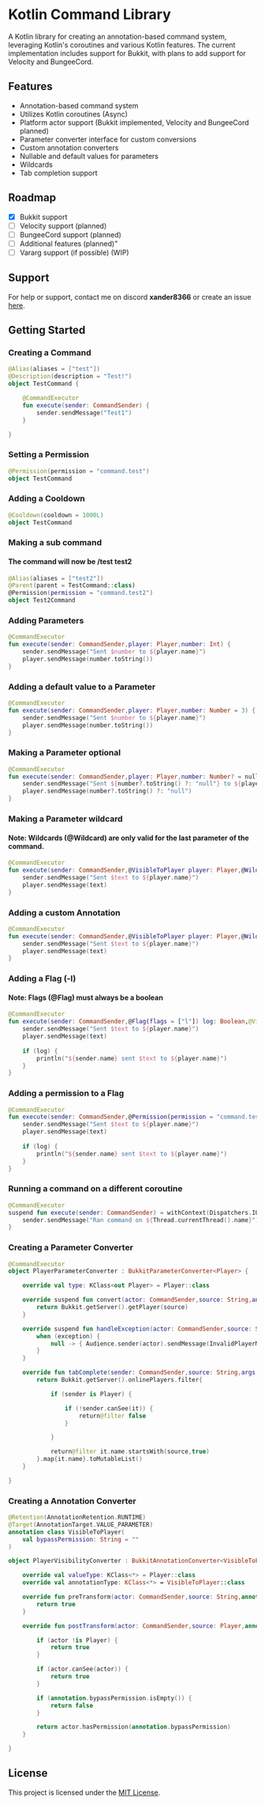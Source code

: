 # Kotlin Command Library

A Kotlin library for creating an annotation-based command system, leveraging Kotlin's coroutines and various Kotlin features. The current implementation includes support for Bukkit, with plans to add support for Velocity and BungeeCord.

## Features

- Annotation-based command system
- Utilizes Kotlin coroutines (Async)
- Platform actor support (Bukkit implemented, Velocity and BungeeCord planned)
- Parameter converter interface for custom conversions
- Custom annotation converters
- Nullable and default values for parameters
- Wildcards
- Tab completion support

## Roadmap

- [x] Bukkit support
- [ ] Velocity support (planned)
- [ ] BungeeCord support (planned)
- [ ] Additional features (planned)”
- [ ] Vararg support (if possible) (WIP)

## Support

For help or support, contact me on discord **xander8366** or create an issue [here](https://github.com/xanderume/KT-Commands/issues).

## Getting Started

### Creating a Command
```kotlin
@Alias(aliases = ["test"])
@Description(description = "Test!")
object TestCommand {

    @CommandExecutor
    fun execute(sender: CommandSender) {
        sender.sendMessage("Test1")
    }

}
```
### Setting a Permission
```kotlin
@Permission(permission = "command.test")
object TestCommand
```

### Adding a Cooldown
```kotlin
@Cooldown(cooldown = 1000L)
object TestCommand
```
### Making a sub command
#### The command will now be /test test2
```kotlin
@Alias(aliases = ["test2"])
@Parent(parent = TestCommand::class)
@Permission(permission = "command.test2")
object Test2Command
```
### Adding Parameters
```kotlin
@CommandExecutor
fun execute(sender: CommandSender,player: Player,number: Int) {
    sender.sendMessage("Sent $number to ${player.name}")
    player.sendMessage(number.toString())
}
```
### Adding a default value to a Parameter
```kotlin
@CommandExecutor
fun execute(sender: CommandSender,player: Player,number: Number = 3) {
    sender.sendMessage("Sent $number to ${player.name}")
    player.sendMessage(number.toString())
}
```
### Making a Parameter optional
```kotlin
@CommandExecutor
fun execute(sender: CommandSender,player: Player,number: Number? = null) {
    sender.sendMessage("Sent ${number?.toString() ?: "null"} to ${player.name}")
    player.sendMessage(number?.toString() ?: "null")
}
```
### Making a Parameter wildcard
#### Note: Wildcards (@Wildcard) are only valid for the last parameter of the command.
```kotlin
@CommandExecutor
fun execute(sender: CommandSender,@VisibleToPlayer player: Player,@Wildcard text: String) {
    sender.sendMessage("Sent $text to ${player.name}")
    player.sendMessage(text)
}
```
### Adding a custom Annotation
```kotlin
@CommandExecutor
fun execute(sender: CommandSender,@VisibleToPlayer player: Player,@Wildcard text: String) {
    sender.sendMessage("Sent $text to ${player.name}")
    player.sendMessage(text)
}
```

### Adding a Flag (-l)
#### Note: Flags (@Flag) must always be a boolean
```kotlin
@CommandExecutor
fun execute(sender: CommandSender,@Flag(flags = ["l"]) log: Boolean,@VisibleToPlayer player: Player,@Wildcard text: String) {
    sender.sendMessage("Sent $text to ${player.name}")
    player.sendMessage(text)
    
    if (log) {
        println("${sender.name} sent $text to ${player.name}")
    }
}
```
### Adding a permission to a Flag
```kotlin
@CommandExecutor
fun execute(sender: CommandSender,@Permission(permission = "command.test.flag") @Flag(flags = ["l"]) log: Boolean,@VisibleToPlayer player: Player,@Wildcard text: String) {
    sender.sendMessage("Sent $text to ${player.name}")
    player.sendMessage(text)
    
    if (log) {
        println("${sender.name} sent $text to ${player.name}")
    }
}
```
### Running a command on a different coroutine
```kotlin
@CommandExecutor
suspend fun execute(sender: CommandSender) = withContext(Dispatchers.IO) {
    sender.sendMessage("Ran command on ${Thread.currentThread().name}")
}
```
### Creating a Parameter Converter
```kotlin
@CommandExecutor
object PlayerParameterConverter : BukkitParameterConverter<Player> {

    override val type: KClass<out Player> = Player::class

    override suspend fun convert(actor: CommandSender,source: String,annotations: Array<out Annotation>): Player? {
        return Bukkit.getServer().getPlayer(source)
    }

    override suspend fun handleException(actor: CommandSender,source: String,exception: Exception?) {
        when (exception) {
            null -> { Audience.sender(actor).sendMessage(InvalidPlayerMessage.invoke(source)) }
        }
    }

    override fun tabComplete(sender: CommandSender,source: String,args: Array<out String>,annotations: Array<out Annotation>): MutableList<String> {
        return Bukkit.getServer().onlinePlayers.filter{

            if (sender is Player) {

                if (!sender.canSee(it)) {
                    return@filter false
                }

            }

            return@filter it.name.startsWith(source,true)
        }.map{it.name}.toMutableList()
    }

}
```
### Creating a Annotation Converter
```kotlin
@Retention(AnnotationRetention.RUNTIME)
@Target(AnnotationTarget.VALUE_PARAMETER)
annotation class VisibleToPlayer(
    val bypassPermission: String = ""
)

object PlayerVisibilityConverter : BukkitAnnotationConverter<VisibleToPlayer,Player> {

    override val valueType: KClass<*> = Player::class
    override val annotationType: KClass<*> = VisibleToPlayer::class

    override fun preTransform(actor: CommandSender,source: String,annotation: VisibleToPlayer): Boolean {
        return true
    }

    override fun postTransform(actor: CommandSender,source: Player,annotation: VisibleToPlayer): Boolean {

        if (actor !is Player) {
            return true
        }

        if (actor.canSee(actor)) {
            return true
        }

        if (annotation.bypassPermission.isEmpty()) {
            return false
        }

        return actor.hasPermission(annotation.bypassPermission)
    }

}
```
## License

This project is licensed under the [MIT License](LICENSE).